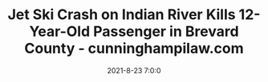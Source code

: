 ---
"title": "Jet Ski Crash on Indian River Kills 12-Year-Old Passenger in Brevard County - cunninghampilaw.com"
"date": "2021-8-23 7:0:0"
"feed_name": "GOOGLENEWSCONSTRUCTION"
"feed_website": "https://news.google.com/search?q=construction%2Bincident&hl=en-US&gl=US&ceid=US:en"
"feed_rss": "https://news.google.com/rss/search?q=construction%2Bincident&hl=en-US&gl=US&ceid=US:en"
"link": "https://www.cunninghampilaw.com/blog/boating-accident/jet-ski-crash-on-indian-river-kills-12-year-old-passenger-in-brevard-county/"
"file": "_posts/2021-1-1-a8e2a818c18e758384e7a59c69e7f18afba6bf93.md"
"accident": "0"
"drilling": "0"
---